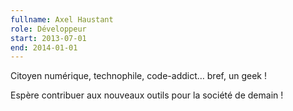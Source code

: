 ```yaml
---
fullname: Axel Haustant
role: Développeur
start: 2013-07-01
end: 2014-01-01
---
```


Citoyen numérique, technophile, code-addict… bref, un geek !

Espère contribuer aux nouveaux outils pour la société de demain !
